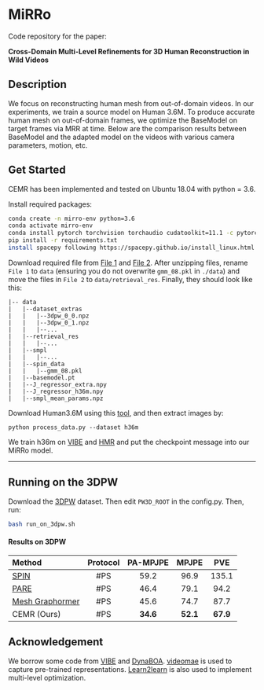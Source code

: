 # MiRRo

Code repository for the paper:

**Cross-Domain Multi-Level Refinements for 3D Human Reconstruction in Wild Videos**

## Description
We focus on reconstructing human mesh from out-of-domain videos. In our experiments, we train a source model on Human 3.6M. To produce accurate human mesh on out-of-domain frames, we optimize the BaseModel on target frames via MRR at time. Below are the comparison results between BaseModel and the adapted model on the videos with various camera parameters, motion, etc.

## Get Started

CEMR has been implemented and tested on Ubuntu 18.04 with python = 3.6.

Install required packages:

```bash
conda create -n mirro-env python=3.6
conda activate mirro-env
conda install pytorch torchvision torchaudio cudatoolkit=11.1 -c pytorch-lts -c nvidia
pip install -r requirements.txt
install spacepy following https://spacepy.github.io/install_linux.html
```

Download required file from [File 1](https://drive.google.com/file/d/1_4GhHaiNIu2aidVwMBvbdcdGd2vgy-gR/view?usp=sharing) and [File 2](https://drive.google.com/file/d/1uekfFsWnLcKdrT6CxZ9zFQFy_ySdDaXK/view?usp=sharing). After unzipping files, rename `File 1` to `data` (ensuring you do not overwrite `gmm_08.pkl` in `./data`) and move the files in `File 2` to `data/retrieval_res`. Finally, they should look like this:
```
|-- data
|   |--dataset_extras
|   |   |--3dpw_0_0.npz
|   |   |--3dpw_0_1.npz
|   |   |--...
|   |--retrieval_res
|   |   |--...
|   |--smpl
|   |   |--...
|   |--spin_data
|   |   |--gmm_08.pkl
|   |--basemodel.pt
|   |--J_regressor_extra.npy
|   |--J_regressor_h36m.npy
|   |--smpl_mean_params.npz
```

Download Human3.6M using this [tool](https://github.com/kotaro-inoue/human3.6m_downloader), and then extract images by:
```
python process_data.py --dataset h36m
```
We train h36m on [VIBE](https://github.com/mkocabas/VIBE) and [HMR](https://github.com/akanazawa/hmr) and put the checkpoint message into our MiRRo model.

---
## Running on the 3DPW
Download the [3DPW](https://virtualhumans.mpi-inf.mpg.de/3DPW/) dataset. Then edit `PW3D_ROOT` in the config.py.
Then, run:
```bash
bash run_on_3dpw.sh
```

#### Results on 3DPW

| Method                                                       | Protocol | PA-MPJPE |  MPJPE   |   PVE    |
| :----------------------------------------------------------- | :------: | :------: | :------: | :------: |
| [SPIN](https://github.com/nkolot/SPIN)                       |   #PS    |   59.2   |   96.9   |  135.1   |
| [PARE](https://github.com/mkocabas/PARE)                     |   #PS    |   46.4   |   79.1   |   94.2   |
| [Mesh Graphormer](https://github.com/microsoft/MeshGraphormer) |   #PS    |   45.6   |   74.7   |   87.7   |
| CEMR (Ours)                                               |   #PS    | **34.6** | **52.1** | **67.9** |


## Acknowledgement
We borrow some code from [VIBE](https://github.com/mkocabas/VIBE) and [DynaBOA](https://github.com/syguan96/DynaBOA). [videomae]() is used to capture pre-trained representations. [Learn2learn](https://github.com/learnables/learn2learn) is also used to implement multi-level optimization.
